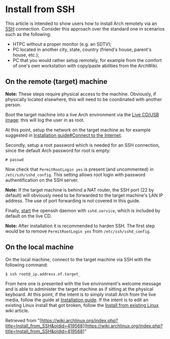 # Install from SSH

This article is intended to show users how to install Arch remotely via an [SSH](/index.php/SSH "SSH") connection. Consider this approach over the standard one in scenarios such as the following:

*   HTPC without a proper monitor (e.g. an SDTV);
*   PC located in another city, state, country (friend's house, parent's house, etc.);
*   PC that you would rather setup remotely, for example from the comfort of one's own workstation with copy/paste abilities from the ArchWiki.

## On the remote (target) machine

**Note:** These steps require physical access to the machine. Obviously, if physically located elsewhere, this will need to be coordinated with another person.

Boot the target machine into a live Arch environment via the [Live CD/USB image](/index.php/Category:Getting_and_installing_Arch "Category:Getting and installing Arch"): this will log the user in as root.

At this point, setup the network on the target machine as for example suggested in [Installation guide#Connect to the Internet](/index.php/Installation_guide#Connect_to_the_Internet "Installation guide").

Secondly, setup a root password which is needed for an SSH connection, since the default Arch password for root is empty:

```
# passwd

```

Now check that `PermitRootLogin yes` is present (and uncommented) in `/etc/ssh/sshd_config`. This setting allows root login with password authentification on the SSH server.

**Note:** If the target machine is behind a NAT router, the SSH port (22 by default) will obviously need to be forwarded to the target machine's LAN IP address. The use of port forwarding is not covered in this guide.

Finally, [start](/index.php/Start "Start") the openssh daemon with `sshd.service`, which is included by default on the live CD.

**Note:** After installation it is recommended to harden SSH. The first step would be to remove `PermitRootLogin yes` from `/etc/ssh/sshd_config`.

## On the local machine

On the local machine, connect to the target machine via SSH with the following command:

```
$ ssh root@_ip.address.of.target_

```

From here one is presented with the live environment's welcome message and is able to administer the target machine as if sitting at the physical keyboard. At this point, if the intent is to simply install Arch from the live media, follow the guide at [Installation guide](/index.php/Installation_guide "Installation guide"). If the intent is to edit an existing Linux install that got broken, follow the [Install from existing Linux](/index.php/Install_from_existing_Linux "Install from existing Linux") wiki article.

Retrieved from "[https://wiki.archlinux.org/index.php?title=Install_from_SSH&oldid=419568](https://wiki.archlinux.org/index.php?title=Install_from_SSH&oldid=419568)"
